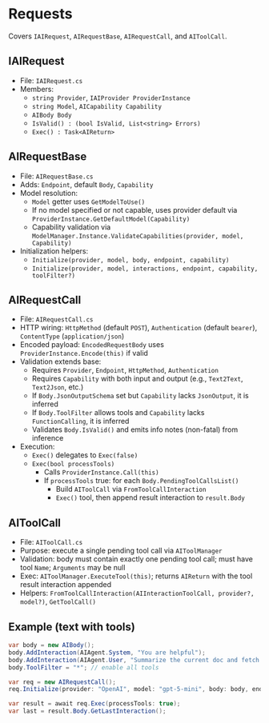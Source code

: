 # Requests

Covers `IAIRequest`, `AIRequestBase`, `AIRequestCall`, and `AIToolCall`.

## IAIRequest
- File: `IAIRequest.cs`
- Members:
  - `string Provider`, `IAIProvider ProviderInstance`
  - `string Model`, `AICapability Capability`
  - `AIBody Body`
  - `IsValid() : (bool IsValid, List<string> Errors)`
  - `Exec() : Task<AIReturn>`

## AIRequestBase
- File: `AIRequestBase.cs`
- Adds: `Endpoint`, default `Body`, `Capability`
- Model resolution:
  - `Model` getter uses `GetModelToUse()`
  - If no model specified or not capable, uses provider default via `ProviderInstance.GetDefaultModel(Capability)`
  - Capability validation via `ModelManager.Instance.ValidateCapabilities(provider, model, Capability)`
- Initialization helpers:
  - `Initialize(provider, model, body, endpoint, capability)`
  - `Initialize(provider, model, interactions, endpoint, capability, toolFilter?)`

## AIRequestCall
- File: `AIRequestCall.cs`
- HTTP wiring: `HttpMethod` (default `POST`), `Authentication` (default `bearer`), `ContentType` (`application/json`)
- Encoded payload: `EncodedRequestBody` uses `ProviderInstance.Encode(this)` if valid
- Validation extends base:
  - Requires `Provider`, `Endpoint`, `HttpMethod`, `Authentication`
  - Requires `Capability` with both input and output (e.g., `Text2Text`, `Text2Json`, etc.)
  - If `Body.JsonOutputSchema` set but `Capability` lacks `JsonOutput`, it is inferred
  - If `Body.ToolFilter` allows tools and `Capability` lacks `FunctionCalling`, it is inferred
  - Validates `Body.IsValid()` and emits info notes (non-fatal) from inference
- Execution:
  - `Exec()` delegates to `Exec(false)`
  - `Exec(bool processTools)`
    - Calls `ProviderInstance.Call(this)`
    - If `processTools` true: for each `Body.PendingToolCallsList()`
      - Build `AIToolCall` via `FromToolCallInteraction`
      - `Exec()` tool, then append result interaction to `result.Body`

## AIToolCall
- File: `AIToolCall.cs`
- Purpose: execute a single pending tool call via `AIToolManager`
- Validation: body must contain exactly one pending tool call; must have tool `Name`; `Arguments` may be null
- Exec: `AIToolManager.ExecuteTool(this)`; returns `AIReturn` with the tool result interaction appended
- Helpers: `FromToolCallInteraction(AIInteractionToolCall, provider?, model?)`, `GetToolCall()`

## Example (text with tools)
```csharp
var body = new AIBody();
body.AddInteraction(AIAgent.System, "You are helpful");
body.AddInteraction(AIAgent.User, "Summarize the current doc and fetch issue count");
body.ToolFilter = "*"; // enable all tools

var req = new AIRequestCall();
req.Initialize(provider: "OpenAI", model: "gpt-5-mini", body: body, endpoint: "/v1/chat/completions", capability: AICapability.Text2Text);

var result = await req.Exec(processTools: true);
var last = result.Body.GetLastInteraction();
```
